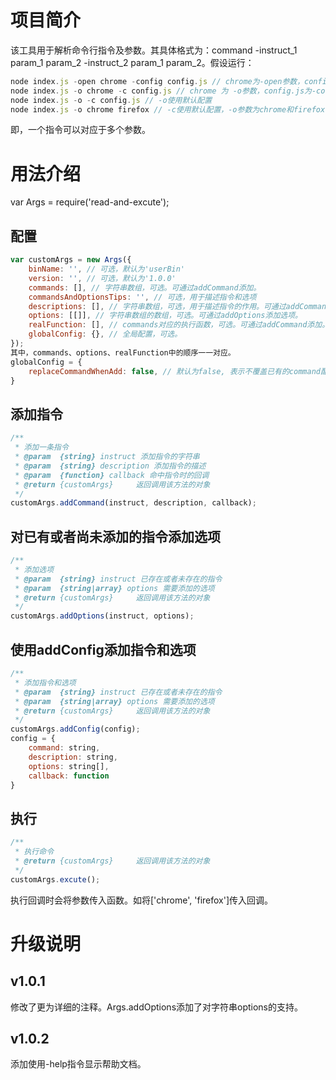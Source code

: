# 项目简介
该工具用于解析命令行指令及参数。其具体格式为：command -instruct_1 param_1 param_2 -instruct_2 param_1 param_2。假设运行：
```javascript
node index.js -open chrome -config config.js // chrome为-open参数，config.js为-config参数
node index.js -o chrome -c config.js // chrome 为 -o参数，config.js为-config参数
node index.js -o -c config.js // -o使用默认配置
node index.js -o chrome firefox // -c使用默认配置，-o参数为chrome和firefox
```
即，一个指令可以对应于多个参数。
# 用法介绍
var Args = require('read-and-excute');

## 配置
```javascript
var customArgs = new Args({
    binName: '', // 可选，默认为'userBin'
    version: '', // 可选，默认为'1.0.0'
    commands: [], // 字符串数组，可选。可通过addCommand添加。
    commandsAndOptionsTips: '', // 可选，用于描述指令和选项
    descriptions: [], // 字符串数组，可选，用于描述指令的作用。可通过addCommand添加。
    options: [[]], // 字符串数组的数组，可选。可通过addOptions添加选项。
    realFunction: [], // commands对应的执行函数，可选。可通过addCommand添加。
    globalConfig: {}, // 全局配置，可选。
});
其中，commands、options、realFunction中的顺序一一对应。
globalConfig = {
    replaceCommandWhenAdd: false, // 默认为false, 表示不覆盖已有的command配置。若使用默认设置，当对已有command配置进行addCommand时会报错
}
```

## 添加指令
```javascript
/**
 * 添加一条指令
 * @param  {string} instruct 添加指令的字符串
 * @param  {string} description 添加指令的描述
 * @param  {function} callback 命中指令时的回调
 * @return {customArgs}     返回调用该方法的对象
 */
customArgs.addCommand(instruct, description, callback);
```

## 对已有或者尚未添加的指令添加选项
```javascript
/**
 * 添加选项
 * @param  {string} instruct 已存在或者未存在的指令
 * @param  {string|array} options 需要添加的选项
 * @return {customArgs}     返回调用该方法的对象
 */
customArgs.addOptions(instruct, options);
```

## 使用addConfig添加指令和选项
```javascript
/**
 * 添加指令和选项
 * @param  {string} instruct 已存在或者未存在的指令
 * @param  {string|array} options 需要添加的选项
 * @return {customArgs}     返回调用该方法的对象
 */
customArgs.addConfig(config);
config = {
    command: string,
    description: string,
    options: string[],
    callback: function
}
```


## 执行
```javascript
/**
 * 执行命令
 * @return {customArgs}     返回调用该方法的对象
 */
customArgs.excute();
```
执行回调时会将参数传入函数。如将['chrome', 'firefox']传入回调。


# 升级说明
## v1.0.1
修改了更为详细的注释。Args.addOptions添加了对字符串options的支持。
## v1.0.2
添加使用-help指令显示帮助文档。